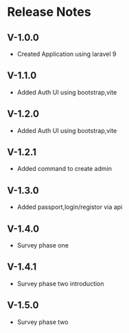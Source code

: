# Release Notes

## V-1.0.0

- Created Application using laravel 9

## V-1.1.0

- Added Auth UI using bootstrap,vite

## V-1.2.0

- Added Auth UI using bootstrap,vite

## V-1.2.1

- Added command to create admin

## V-1.3.0

- Added passport,login/registor via api

## V-1.4.0

- Survey phase one 

## V-1.4.1

- Survey phase two introduction

## V-1.5.0

- Survey phase two



